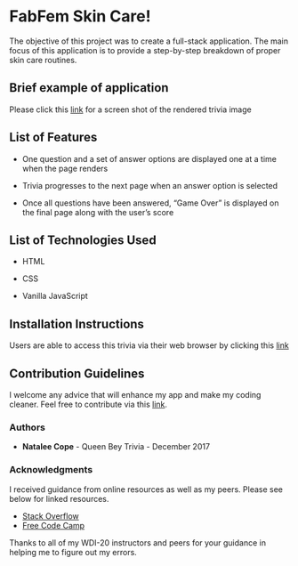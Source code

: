 # FabFem Skin Care!
The objective of this project was to create a full-stack application. The main focus of this application is to provide a step-by-step breakdown of proper skin care routines.




## Brief example of application
Please click this [link](https://raw.githubusercontent.com/Ncope1/Project-1/master/Screen%20Shot%202017-12-13%20at%209.35.02%20PM.png) for a screen shot of the rendered trivia image

## List of Features
* One question and a set of answer options are displayed one at a time when the page renders

* Trivia progresses to the next page when an answer option is selected

* Once all questions have been answered, “Game Over” is displayed on the final page along with the user’s score

## List of Technologies Used
* HTML

* CSS

* Vanilla JavaScript

## Installation Instructions
Users are able to access this trivia via their web browser by clicking this [link](https://ncope1.github.io/Project-1/)

## Contribution Guidelines
I welcome any advice that will enhance my app and make my coding cleaner. Feel free to contribute via this [link](https://github.com/Ncope1/Project-1).

### Authors

* **Natalee Cope** - Queen Bey Trivia - December 2017

### Acknowledgments

I received guidance from online resources as well as my peers. Please see below for linked resources.
* [Stack Overflow](https://stackoverflow.com/questions/18546038/store-javascript-variable-into-array)
* [Free Code Camp](https://www.freecodecamp.org/challenges/store-multiple-values-in-one-variable-using-javascript-arrays)


Thanks to all of my WDI-20 instructors and peers for your guidance in helping me to figure out my errors.
